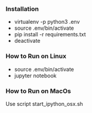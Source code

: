 ### Installation
- virtualenv -p python3 .env
- source .env/bin/activate
- pip install -r requirements.txt
- deactivate

### How to Run on Linux
- source .env/bin/activate
- jupyter notebook

### How to Run on MacOs
Use script start_ipython_osx.sh
